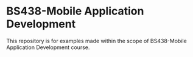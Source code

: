 # BS438-Mobile Application Development
This repository is for examples made within the scope of BS438-Mobile Application Development course.
